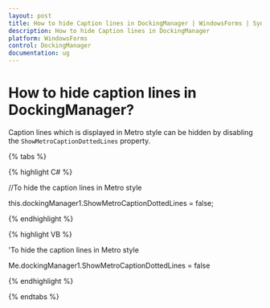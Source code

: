 ```yaml
---
layout: post
title: How to hide Caption lines in DockingManager | WindowsForms | Syncfusion®
description: How to hide Caption lines in DockingManager
platform: WindowsForms
control: DockingManager
documentation: ug
---
```


# How to hide caption lines in DockingManager?

Caption lines which is displayed in Metro style can be hidden by disabling the `ShowMetroCaptionDottedLines` property.


{% tabs %}

{% highlight C# %}

//To hide the caption lines in Metro style

this.dockingManager1.ShowMetroCaptionDottedLines = false;

{% endhighlight %}

{% highlight VB %}

'To hide the caption lines in Metro style

Me.dockingManager1.ShowMetroCaptionDottedLines = false

{% endhighlight %}

{% endtabs %}

